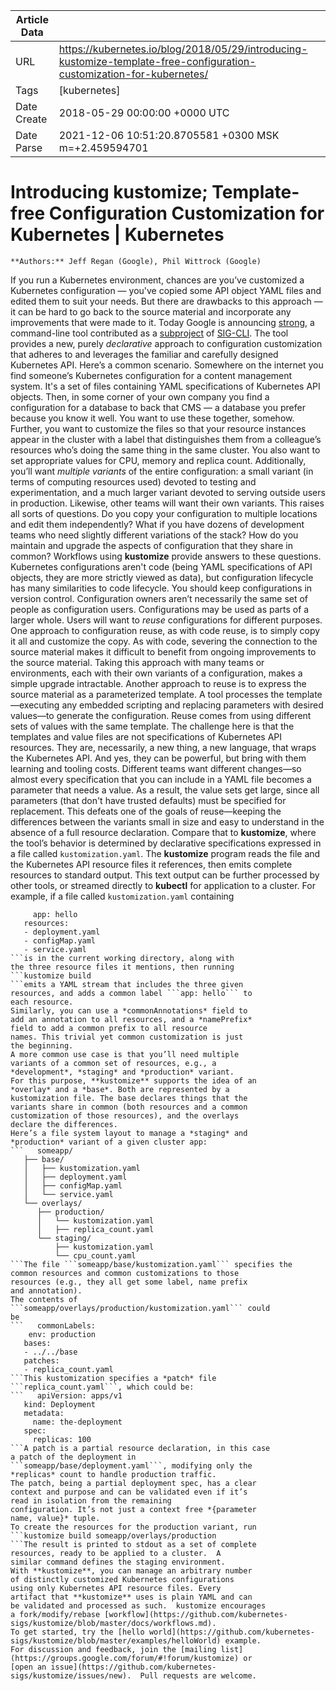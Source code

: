 |             Article Data             ||
| ----------------- | ----------------- |
| URL               | https://kubernetes.io/blog/2018/05/29/introducing-kustomize-template-free-configuration-customization-for-kubernetes/        |
| Tags              | [kubernetes]       |
| Date Create       | 2018-05-29 00:00:00 &#43;0000 UTC |
| Date Parse        | 2021-12-06 10:51:20.8705581 &#43;0300 MSK m=&#43;2.459594701  |

# Introducing kustomize; Template-free Configuration Customization for Kubernetes | Kubernetes

	
	
	
	
	**Authors:** Jeff Regan (Google), Phil Wittrock (Google)
If you run a Kubernetes environment, chances are you’ve
customized a Kubernetes configuration — you&#39;ve copied
some API object YAML files and edited them to suit
your needs.
But there are drawbacks to this approach — it can be
hard to go back to the source material and incorporate
any improvements that were made to it. Today Google is
announcing [strong](https://github.com/kubernetes-sigs/kustomize), a command-line tool
contributed as a [subproject](https://github.com/kubernetes/enhancements/blob/master/keps/sig-cli/0008-kustomize.md) of [SIG-CLI](https://github.com/kubernetes/community/tree/master/sig-cli).  The tool
provides a new, purely *declarative* approach to
configuration customization that adheres to and
leverages the familiar and carefully designed
Kubernetes API.
Here’s a common scenario. Somewhere on the internet you
find someone’s Kubernetes configuration for a content
management system.  It&#39;s a set of files containing YAML
specifications of Kubernetes API objects. Then, in some
corner of your own company you find a configuration for
a database to back that CMS — a database you prefer
because you know it well.
You want to use these together, somehow. Further, you
want to customize the files so that your resource
instances appear in the cluster with a label that
distinguishes them from a colleague’s resources who’s
doing the same thing in the same cluster.
You also want to set appropriate values for CPU, memory
and replica count.
Additionally, you’ll want *multiple variants* of the
entire configuration: a small variant (in terms of
computing resources used) devoted to testing and
experimentation, and a much larger variant devoted to
serving outside users in production. Likewise, other
teams will want their own variants.
This raises all sorts of questions.  Do you copy your
configuration to multiple locations and edit them
independently? What if you have dozens of development
teams who need slightly different variations of the
stack? How do you maintain and upgrade the aspects of
configuration that they share in common?  Workflows
using **kustomize** provide answers to these questions.
Kubernetes configurations aren&#39;t code (being YAML
specifications of API objects, they are more strictly
viewed as data), but configuration lifecycle has many
similarities to code lifecycle.
You should keep configurations in version
control. Configuration owners aren’t necessarily the
same set of people as configuration
users. Configurations may be used as parts of a larger
whole. Users will want to *reuse* configurations for
different purposes.
One approach to configuration reuse, as with code
reuse, is to simply copy it all and customize the
copy. As with code, severing the connection to the
source material makes it difficult to benefit from
ongoing improvements to the source material. Taking
this approach with many teams or environments, each
with their own variants of a configuration, makes a
simple upgrade intractable.
Another approach to reuse is to express the source
material as a parameterized template.  A tool processes
the template—executing any embedded scripting and
replacing parameters with desired values—to generate
the configuration. Reuse comes from using different
sets of values with the same template. The challenge
here is that the templates and value files are not
specifications of Kubernetes API resources. They are,
necessarily, a new thing, a new language, that wraps
the Kubernetes API. And yes, they can be powerful, but
bring with them learning and tooling costs. Different
teams want different changes—so almost every
specification that you can include in a YAML file
becomes a parameter that needs a value. As a result,
the value sets get large, since all parameters (that
don&#39;t have trusted defaults) must be specified for
replacement. This defeats one of the goals of
reuse—keeping the differences between the variants
small in size and easy to understand in the absence of
a full resource declaration.
Compare that to **kustomize**, where the tool’s
behavior is determined by declarative specifications
expressed in a file called ```kustomization.yaml```.
The **kustomize** program reads the file and the
Kubernetes API resource files it references, then emits
complete resources to standard output. This text output
can be further processed by other tools, or streamed
directly to **kubectl** for application to a cluster.
For example, if a file called ```kustomization.yaml```
containing
```   commonLabels:
     app: hello
   resources:
   - deployment.yaml
   - configMap.yaml
   - service.yaml
```is in the current working directory, along with
the three resource files it mentions, then running
```kustomize build
```emits a YAML stream that includes the three given
resources, and adds a common label ```app: hello``` to
each resource.
Similarly, you can use a *commonAnnotations* field to
add an annotation to all resources, and a *namePrefix*
field to add a common prefix to all resource
names. This trivial yet common customization is just
the beginning.
A more common use case is that you’ll need multiple
variants of a common set of resources, e.g., a
*development*, *staging* and *production* variant.
For this purpose, **kustomize** supports the idea of an
*overlay* and a *base*. Both are represented by a
kustomization file. The base declares things that the
variants share in common (both resources and a common
customization of those resources), and the overlays
declare the differences.
Here’s a file system layout to manage a *staging* and
*production* variant of a given cluster app:
```   someapp/
   ├── base/
   │   ├── kustomization.yaml
   │   ├── deployment.yaml
   │   ├── configMap.yaml
   │   └── service.yaml
   └── overlays/
      ├── production/
      │   └── kustomization.yaml
      │   ├── replica_count.yaml
      └── staging/
          ├── kustomization.yaml
          └── cpu_count.yaml
```The file ```someapp/base/kustomization.yaml``` specifies the
common resources and common customizations to those
resources (e.g., they all get some label, name prefix
and annotation).
The contents of
```someapp/overlays/production/kustomization.yaml``` could
be
```   commonLabels:
    env: production
   bases:
   - ../../base
   patches:
   - replica_count.yaml
```This kustomization specifies a *patch* file
```replica_count.yaml```, which could be:
```   apiVersion: apps/v1
   kind: Deployment
   metadata:
     name: the-deployment
   spec:
     replicas: 100
```A patch is a partial resource declaration, in this case
a patch of the deployment in
```someapp/base/deployment.yaml```, modifying only the
*replicas* count to handle production traffic.
The patch, being a partial deployment spec, has a clear
context and purpose and can be validated even if it’s
read in isolation from the remaining
configuration. It’s not just a context free *{parameter
name, value}* tuple.
To create the resources for the production variant, run
```kustomize build someapp/overlays/production
```The result is printed to stdout as a set of complete
resources, ready to be applied to a cluster.  A
similar command defines the staging environment.
With **kustomize**, you can manage an arbitrary number
of distinctly customized Kubernetes configurations
using only Kubernetes API resource files. Every
artifact that **kustomize** uses is plain YAML and can
be validated and processed as such.  kustomize encourages
a fork/modify/rebase [workflow](https://github.com/kubernetes-sigs/kustomize/blob/master/docs/workflows.md).
To get started, try the [hello world](https://github.com/kubernetes-sigs/kustomize/blob/master/examples/helloWorld) example.
For discussion and feedback, join the [mailing list](https://groups.google.com/forum/#!forum/kustomize) or
[open an issue](https://github.com/kubernetes-sigs/kustomize/issues/new).  Pull requests are welcome.


	

	


